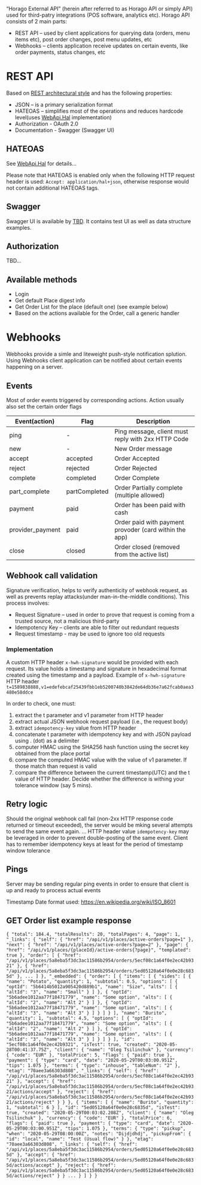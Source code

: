 “Horago External API” (herein after referred to as Horago API or simply API) used for third-patry integrations (POS software, analytics etc). Horago API consists of 2 main parts:
* REST API – used by client applications for querying data (orders, menu items etc), post order changes, post menu updates, etc
* Webhooks – clients application receive updates on certain events, like order payments, status changes, etc

# REST API
Based on [REST architectural style](https://en.wikipedia.org/wiki/Representational_state_transfer) and has the following properties:
* JSON – is a primary serialization format
* HATEOAS – simplifies most of the operations and reduces hardcode level(uses [WebApi.Hal](https://github.com/JakeGinnivan/WebApi.Hal) implementation)
* Authorization - OAuth 2.0
* Documentation - Swagger (Swagger UI)

## HATEOAS
See [WebApi.Hal](https://github.com/JakeGinnivan/WebApi.Hal) for details...

Please note that HATEOAS is enabled only when the following HTTP request header is used: `Accept: application/hal+json`, otherwise response would not contain additional HATEOAS tags.

## Swagger
Swagger UI is available by [TBD](...). It contains test UI as well as data structure examples.

## Authorization
TBD...

## Available methods
* Login
* Get default Place digest info
* Get Order List for the place (default one) (see example below)
* Based on the actions available for the Order, call a generic handler

# Webhooks
Webhooks provide a simle and liteweight push-style notification splution. Using Webhooks client application can be notified about certain events happening on a server.

## Events
Most of order events triggered by corresponding actions. Action usually also set the certain order flags

Event(action) | Flag | Description
----- | ------ | -----
ping | - | Ping message, client must reply with 2xx HTTP Code
new | - | New Order message
accept | accepted | Order Accepted
reject | rejected | Order Rejected
complete | completed | Order Complete
part_complete | partCompleted | Order Partially complete (multiple allowed)
payment | paid | Order has been paid with cash
provider_payment | paid | Order paid with payment provoder (card within the app)
close | closed | Order closed (removed from the active list)

## Webhook call validation
Signature verification, helps to verify authenticity of webhook request, as well as prevents replay attacks(under man-in-the-middle conditions). This process involves:
* Request Signature – used in order to prove that request is coming from a trusted source, not a malicious third-party
* Idempotency Key – clients are able to filter out redundant requests
* Request timestamp - may be used to ignore too old requests
### Implementation
A custom HTTP header `x-hwh-signature` would be provided with each request. Its value holds a timestamp and signature in hexadecimal format created using the timestamp and a payload. Example of `x-hwh-signature` HTTP header
`t=1589838888,v1=edefebcaf25439fbb1eb5200740b3842de64db36e7a62fcab0aea3480e58ddce`

In order to check, one must: 
1.	extract the t parameter and v1 parameter from HTTP header
2.	extract actual JSON webhook request payload (i.e., the request body)
3.  extract `idempotency-key` value from HTTP header
3.	concatenate t parameter with idempotency key and with JSON payload using . (dot) as a delimiter
4.	computer HMAC using the SHA256 hash function using the secret key obtained from the place portal
5.	compare the computed HMAC value with the value of v1 parameter. If those match than request is valid
6.	compare the difference between the current timestamp(UTC) and the t value of HTTP header. Decide whether the difference is withing your tolerance window (say 5 mins).  

## Retry logic

Should the original webhook call fail (non-2xx HTTP response code returned or timeout exceeded), the server would be mking several attempts to send the same event again. 
...
HTTP header value `idempotency-key` may be leveraged in order to prevent double-posting of the same event. Client has to remember idempotency keys at least for the period of timestamp window tolerance

## Pings

Server may be sending regular ping events in order to ensure that client is up and ready to process actual events

Timestamp Date format used: https://en.wikipedia.org/wiki/ISO_8601

## GET Order list example response 
`
{
  "total": 184.4,
  "totalResults": 20,
  "totalPages": 4,
  "page": 1,
  "_links": {
    "self": {
      "href": "/api/v1/places/active-orders?page=1"
    },
    "next": {
      "href": "/api/v1/places/active-orders?page=2"
    },
    "page": {
      "href": "/api/v1/places/{placeId}/active-orders{?page}",
      "templated": true
    },
    "order": [
      {
        "href": "/api/v1/places/5a8eba5f3dc3ac11586b2954/orders/5ecf08c1a64f0e2ec42b9321"
      },
      {
        "href": "/api/v1/places/5a8eba5f3dc3ac11586b2954/orders/5ed05120a64f0e0e28c6835d"
      },
      ...
    ]
  },
  "_embedded": {
    "order": [
      {
        "items": [
          {
            "sides": [
              {
                "name": "Potato",
                "quantity": 1,
                "subtotal": 0.5,
                "options": [
                  {
                    "optId": "5b6414b5012a905420d889b1",
                    "name": "Size",
                    "alts": [
                      {
                        "altId": "3",
                        "name": "Small"
                      }
                    ]
                  },
                  {
                    "optId": "5b6adee1012aa77f18471779",
                    "name": "Some option",
                    "alts": [
                      {
                        "altId": "2",
                        "name": "Alt 2"
                      }
                    ]
                  },
                  {
                    "optId": "5b6adee1012aa77f18471779",
                    "name": "Some option",
                    "alts": [
                      {
                        "altId": "3",
                        "name": "Alt 3"
                      }
                    ]
                  }
                ]
              }
            ],
            "name": "Burito",
            "quantity": 1,
            "subtotal": 4.5,
            "options": [
              {
                "optId": "5b6adee1012aa77f18471779",
                "name": "Some option",
                "alts": [
                  {
                    "altId": "2",
                    "name": "Alt 2"
                  }
                ]
              },
              {
                "optId": "5b6adee1012aa77f18471779",
                "name": "Some option",
                "alts": [
                  {
                    "altId": "3",
                    "name": "Alt 3"
                  }
                ]
              }
            ]
          }
        ],
        "id": "5ecf08c1a64f0e2ec42b9321",
        "isTest": true,
        "created": "2020-05-28T00:41:37.75Z",
        "client": {
          "name": "Oleg Tsilinchuk"
        },
        "currency": {
          "code": "EUR"
        },
        "totalPrice": 5,
        "flags": {
          "paid": true
        },
        "payment": {
          "type": "card",
          "date": "2020-05-29T00:03:00.951Z",
          "tips": 1.075
        },
        "terms": {
          "type": "inhouse",
          "tableNum": "2"
        },
        "etag": "70aee3a66303d808",
        "_links": {
          "self": {
            "href": "/api/v1/places/5a8eba5f3dc3ac11586b2954/orders/5ecf08c1a64f0e2ec42b9321"
          },
          "accept": {
            "href": "/api/v1/places/5a8eba5f3dc3ac11586b2954/orders/5ecf08c1a64f0e2ec42b9321/actions/accept"
          },
          "reject": {
            "href": "/api/v1/places/5a8eba5f3dc3ac11586b2954/orders/5ecf08c1a64f0e2ec42b9321/actions/reject"
          }
        }
      },
      {
        "items": [
          {
            "name": "Burito",
            "quantity": 1,
            "subtotal": 6
          }
        ],
        "id": "5ed05120a64f0e0e28c6835d",
        "isTest": true,
        "created": "2020-05-29T00:03:02.208Z",
        "client": {
          "name": "Oleg Tsilinchuk"
        },
        "currency": {
          "code": "EUR"
        },
        "totalPrice": 6,
        "flags": {
          "paid": true
        },
        "payment": {
          "type": "card",
          "date": "2020-05-29T00:03:00.951Z",
          "tips": 1.075
        },
        "terms": {
          "type": "pickup",
          "when": "2020-05-29T08:00:00Z",
          "notes": "Dijdjdhdj",
          "pickupFrom": {
            "id": "local",
            "name": "Test (Usual flow)"
          }
        },
        "etag": "70aee3a66303d808",
        "_links": {
          "self": {
            "href": "/api/v1/places/5a8eba5f3dc3ac11586b2954/orders/5ed05120a64f0e0e28c6835d"
          },
          "accept": {
            "href": "/api/v1/places/5a8eba5f3dc3ac11586b2954/orders/5ed05120a64f0e0e28c6835d/actions/accept"
          },
          "reject": {
            "href": "/api/v1/places/5a8eba5f3dc3ac11586b2954/orders/5ed05120a64f0e0e28c6835d/actions/reject"
          }
        }
      ...
      }
    ]
  }
}
`
 
